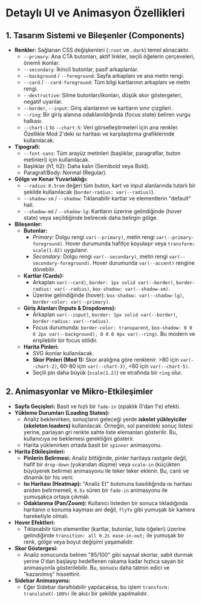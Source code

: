 # Detaylı UI ve Animasyon Özellikleri

## 1. Tasarım Sistemi ve Bileşenler (Components)

*   **Renkler:** Sağlanan CSS değişkenleri (`:root` ve `.dark`) temel alınacaktır.
    *   `--primary`: Ana CTA butonları, aktif linkler, seçili öğelerin çerçeveleri, önemli ikonlar.
    *   `--secondary`: İkincil butonlar, pasif arkaplanlar.
    *   `--background` / `--foreground`: Sayfa arkaplanı ve ana metin rengi.
    *   `--card` / `--card-foreground`: Tüm bilgi kartlarının arkaplanı ve metin rengi.
    *   `--destructive`: Silme butonları/ikonları, düşük skor göstergeleri, negatif uyarılar.
    *   `--border`, `--input`: Giriş alanlarının ve kartların sınır çizgileri.
    *   `--ring`: Bir giriş alanına odaklanıldığında (focus state) beliren vurgu halkası.
    *   `--chart-1` to `--chart-5`: Veri görselleştirmeleri için ana renkler. Özellikle Mod 2'deki ısı haritası ve karşılaştırma grafiklerinde kullanılacak.
*   **Tipografi:**
    *   `--font-sans`: Tüm arayüz metinleri (başlıklar, paragraflar, buton metinleri) için kullanılacak.
    *   Başlıklar (h1, h2): Daha kalın (Semibold veya Bold).
    *   Paragraf/Body: Normal (Regular).
*   **Gölge ve Kenar Yuvarlaklığı:**
    *   `--radius`: `0.5rem` değeri tüm buton, kart ve input alanlarında tutarlı bir şekilde kullanılacak (`border-radius: var(--radius)`).
    *   `--shadow-sm` / `--shadow`: Tıklanabilir kartlar ve elementlerin "default" hali.
    *   `--shadow-md` / `--shadow-lg`: Kartların üzerine gelindiğinde (hover state) veya seçildiğinde belirecek daha belirgin gölge.
*   **Bileşenler:**
    *   **Butonlar:**
        *   *Primary:* Dolgu rengi `var(--primary)`, metin rengi `var(--primary-foreground)`. Hover durumunda hafifçe koyulaşır veya `transform: scale(1.02)` uygulanır.
        *   *Secondary:* Dolgu rengi `var(--secondary)`, metin rengi `var(--secondary-foreground)`. Hover durumunda `var(--accent)` rengine dönebilir.
    *   **Kartlar (Cards):**
        *   Arkaplan `var(--card)`, `border: 1px solid var(--border)`, `border-radius: var(--radius)`, `box-shadow: var(--shadow-sm)`.
        *   Üzerine gelindiğinde (hover): `box-shadow: var(--shadow-lg)`, `border-color: var(--primary)`.
    *   **Giriş Alanları (Inputs & Dropdowns):**
        *   Arkaplan `var(--input)`, `border: 1px solid var(--border)`, `border-radius: var(--radius)`.
        *   Focus durumunda: `border-color: transparent`, `box-shadow: 0 0 0 2px var(--background), 0 0 0 4px var(--ring)`. Bu modern ve erişilebilir bir focus stilidir.
    *   **Harita Pinleri:**
        *   SVG ikonlar kullanılacak.
        *   **Skor Pinleri (Mod 1):** Skor aralığına göre renklenir. >80 için `var(--chart-2)`, 60-80 için `var(--chart-3)`, <60 için `var(--chart-5)`.
        *   Seçili pin daha büyük (`scale(1.2)`) ve etrafında bir `ring` olur.

## 2. Animasyonlar ve Mikro-Etkileşimler

*   **Sayfa Geçişleri:** Basit ve hızlı bir `fade-in` (opaklık 0'dan 1'e) efekti.
*   **Yükleme Durumları (Loading States):**
    *   Analiz beklenirken, sonuçların geleceği yerde **iskelet yükleyiciler (skeleton loaders)** kullanılacak. Örneğin, sol paneldeki sonuç listesi yerine, parlayan gri renkte sahte liste elemanları gösterilir. Bu, kullanıcıya ne beklemesi gerektiğini gösterir.
    *   Harita yüklenirken ortada basit bir `spinner` animasyonu.
*   **Harita Etkileşimleri:**
    *   **Pinlerin Belirmesi:** Analiz bittiğinde, pinler haritaya rastgele değil, hafif bir `drop-down` (yukarıdan düşme) veya `scale-in` (küçükten büyüyerek belirme) animasyonu ile teker teker eklenir. Bu, canlı ve dinamik bir his verir.
    *   **Isı Haritası (Heatmap):** "Analiz Et" butonuna basıldığında ısı haritası aniden belirmemeli, `0.5s` süren bir `fade-in` animasyonu ile yumuşakça ortaya çıkmalı.
    *   **Odaklanma (Pan/Zoom):** Kullanıcı listeden bir sonuca tıkladığında haritanın o konuma kayması ani değil, `flyTo` gibi yumuşak bir kamera hareketiyle olmalı.
*   **Hover Efektleri:**
    *   Tıklanabilir tüm elementler (kartlar, butonlar, liste öğeleri) üzerine gelindiğinde `transition: all 0.2s ease-in-out;` ile yumuşak bir renk, gölge veya boyut değişimi yaşamalıdır.
*   **Skor Göstergesi:**
    *   Analiz sonucunda beliren "85/100" gibi sayısal skorlar, sabit durmak yerine 0'dan başlayıp hedeflenen rakama kadar hızlıca sayan bir animasyonla gösterilebilir. Bu, sonucu daha tatmin edici ve "kazanılmış" hissettirir.
*   **Sidebar Animasyonu:**
    *   Eğer Sidebar daraltılabilir yapılacaksa, bu işlem `transform: translateX(-100%)` ile akıcı bir şekilde yapılmalıdır.